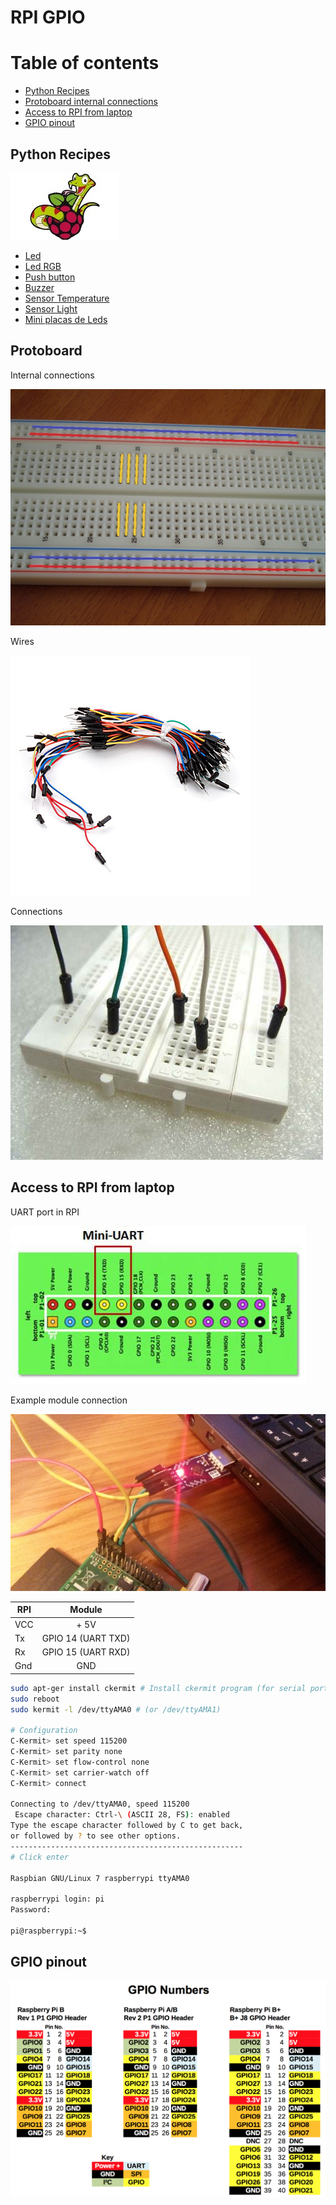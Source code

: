 # RPI GPIO 


Table of contents
=================

* [Python Recipes](#python-recipes)
* [Protoboard internal connections](#protoboard-internal-connections)
* [Access to RPI from laptop](#access-to-rpi-from-laptop)
* [GPIO pinout](#gpio-pinout)



Python Recipes
--------------

![alt tag](static/raspberry-pi-python-1-mini.jpg)

* [Led](recipe/led/README.md)
* [Led RGB](recipe/rgb_led/README.MD)
* [Push button](recipe/push_button/README.md)
* [Buzzer](recipe/buzzer/README.md)
* [Sensor Temperature](recipe/sensor_temperature/README.md)
* [Sensor Light](recipe/sensor_light/README.md)
* [Mini placas de Leds](recipe/mini_placas_leds)

Protoboard
-------------------------------

Internal connections

![alt tag](static/conexiones_protoboard2_mini.jpg)

Wires 

![alt tag](static/cables.jpg)

Connections

![alt tag](static/protoboard_cables.jpg)


Access to RPI from laptop
-------------------------


UART port in RPI

![alt tag](static/mini-uart.jpg)

Example module connection

![alt tag](static/uart_laptop_rpi_mini2_mini.jpg)


| RPI   |      Module      |
|----------|:-------------:|
| VCC | + 5V |
| Tx | GPIO 14 (UART TXD) |
| Rx | GPIO 15 (UART RXD) |
| Gnd | GND |


```bash
sudo apt-ger install ckermit # Install ckermit program (for serial port)
sudo reboot
sudo kermit -l /dev/ttyAMA0 # (or /dev/ttyAMA1)

# Configuration
C-Kermit> set speed 115200
C-Kermit> set parity none
C-Kermit> set flow-control none
C-Kermit> set carrier-watch off
C-Kermit> connect

Connecting to /dev/ttyAMA0, speed 115200
 Escape character: Ctrl-\ (ASCII 28, FS): enabled
Type the escape character followed by C to get back,
or followed by ? to see other options.
----------------------------------------------------
# Click enter

Raspbian GNU/Linux 7 raspberrypi ttyAMA0

raspberrypi login: pi
Password:

pi@raspberrypi:~$ 

```

GPIO pinout
-----------

![alt tag](static/Raspberry-Pi-GPIO-pinouts.png)






